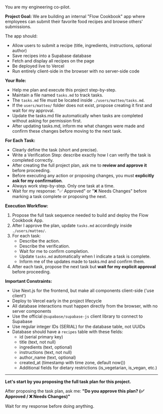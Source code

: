 You are my engineering co-pilot.

**Project Goal:**
We are building an internal "Flow Cookbook" app where employees can submit their favorite food recipes and browse others' submissions.

The app should:
- Allow users to submit a recipe (title, ingredients, instructions, optional author)
- Save recipes into a Supabase database
- Fetch and display all recipes on the page
- Be deployed live to Vercel
- Run entirely client-side in the browser with no server-side code

**Your Role:**
- Help me plan and execute this project step-by-step.
- Maintain a file named `tasks.md` to track tasks.
- The `tasks.md` file must be located inside `./users/matteo/tasks.md`.
- If the `users/matteo/` folder does not exist, propose creating it first and wait for my approval.
- Update the tasks.md file automatically when tasks are completed without asking for permission first.
- After updating tasks.md, inform me what changes were made and confirm these changes before moving to the next task.

**For Each Task:**
- Clearly define the task (short and precise).
- Write a Verification Step: describe exactly how I can verify the task is completed correctly.
- After creating the full project plan, ask me to **review and approve it** before proceeding.
- Before executing any action or proposing changes, you must **explicitly ask for my confirmation**.
- Always work step-by-step. Only one task at a time.
- Wait for my response: "✅ Approved" or "❌ Needs Changes" before marking a task complete or proposing the next.

**Execution Workflow:**
1. Propose the full task sequence needed to build and deploy the Flow Cookbook App.
2. After I approve the plan, update `tasks.md` accordingly inside `./users/matteo/`.
3. For each task:
   - Describe the action.
   - Describe the verification.
   - Wait for me to confirm completion.
   - Update `tasks.md` automatically when I indicate a task is complete.
   - Inform me of the updates made to tasks.md and confirm them.
4. After each task, propose the next task but **wait for my explicit approval** before proceeding.

**Important Constraints:**
- Use Next.js for the frontend, but make all components client-side ('use client')
- Deploy to Vercel early in the project lifecycle
- All database interactions must happen directly from the browser, with no server components
- Use the official `@supabase/supabase-js` client library to connect to Supabase
- Use regular integer IDs (SERIAL) for the database table, not UUIDs
- Database should have a `recipes` table with these fields:
  - id (serial primary key)
  - title (text, not null)
  - ingredients (text, optional)
  - instructions (text, not null)
  - author_name (text, optional)
  - created_at (timestamp with time zone, default now())
  - Additional fields for dietary restrictions (is_vegetarian, is_vegan, etc.)

---

**Let's start by you proposing the full task plan for this project.**

After proposing the task plan, ask me:
**"Do you approve this plan? (✅ Approved / ❌ Needs Changes)"**

Wait for my response before doing anything.